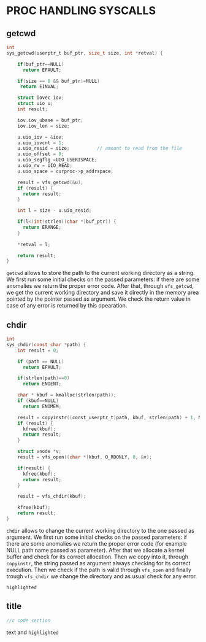 # PROC HANDLING SYSCALLS

## getcwd
```c
int
sys_getcwd(userptr_t buf_ptr, size_t size, int *retval) {

    if(buf_ptr==NULL)
      return EFAULT;

    if(size == 0 && buf_ptr!=NULL)
     return EINVAL;

    struct iovec iov;
    struct uio u;
    int result;

    iov.iov_ubase = buf_ptr;
    iov.iov_len = size;

    u.uio_iov = &iov;
    u.uio_iovcnt = 1;
    u.uio_resid = size;          // amount to read from the file
    u.uio_offset = 0;
    u.uio_segflg =UIO_USERISPACE;
    u.uio_rw = UIO_READ;
    u.uio_space = curproc->p_addrspace;

    result = vfs_getcwd(&u);
    if (result) {
      return result;
    }

    int l = size - u.uio_resid;

    if(l<(int)strlen((char *)buf_ptr)) {
      return ERANGE;
    }
    
    *retval = l;

    return result;
}

```
```getcwd``` allows to store the path to the current working directory as a string.
We first run some initial checks on the passed parameters: if there are some anomalies we return the proper error code.
After that, through ```vfs_getcwd```, we get the current working directory and save it directly in the memory area pointed by the pointer passed as argument. We check the return value in case of any error is returned by this opearation.

## chdir
```c
int
sys_chdir(const char *path) {
    int result = 0;

    if (path == NULL)
      return EFAULT;

    if(strlen(path)==0)
      return ENOENT;

    char * kbuf = kmalloc(strlen(path));
    if (kbuf==NULL)
      return ENOMEM;

    result = copyinstr((const_userptr_t)path, kbuf, strlen(path) + 1, NULL);
    if (result) {
      kfree(kbuf);
      return result;
    }

    struct vnode *v;
    result = vfs_open((char *)kbuf, O_RDONLY, 0, &v);

    if(result) {
      kfree(kbuf);
      return result;
    }

    result = vfs_chdir(kbuf);

    kfree(kbuf);
    return result;
}

```
```chdir``` allows to change the current working directory to the one passed as argument.
We first run some initial checks on the passed parameters: if there are some anomalies we return the proper error code (for example NULL path name passed as parameter).
After that we allocate a kernel buffer and check for its correct allocation. Then we copy into it, through ```copyinstr```, the string passed as argument always checking for its correct execution. Then we check if the path is valid through ```vfs_open``` and finally trough ```vfs_chdir``` we change the directory and as usual check for any error. 

```highlighted```




## title
```c
//c code section

```
text and ```highlighted```